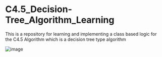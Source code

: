 # C4.5_Decision-Tree_Algorithm_Learning
This is a repository for learning and implementing a class based logic for the C4.5 Algorithm which is a decision tree type algorithm

![image](https://user-images.githubusercontent.com/60535124/141502442-c970fb4a-b117-4d06-9cb6-bd8a0ae6732c.png)
